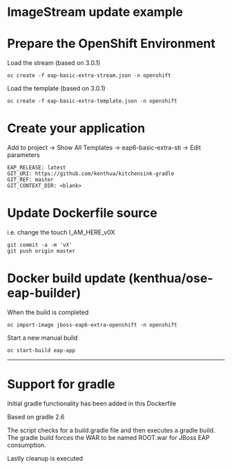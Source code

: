 ImageStream update example
===

# Prepare the OpenShift Environment

Load the stream (based on 3.0.1)

    oc create -f eap-basic-extra-stream.json -n openshift
  
Load the template (based on 3.0.1)
   
    oc create -f eap-basic-extra-template.json -n openshift
   
# Create your application

Add to project -> Show All Templates -> eap6-basic-extra-sti -> Edit parameters

    EAP_RELEASE: latest
    GIT_URI: https://github.com/kenthua/kitchensink-gradle
    GIT_REF: master
    GIT_CONTEXT_DIR: <blank>

# Update Dockerfile source

i.e. change the touch I_AM_HERE_v0X

    git commit -a -m 'vX'
    git push origin master

# Docker build update (kenthua/ose-eap-builder)

When the build is completed

    oc import-image jboss-eap6-extra-openshift -n openshift

Start a new manual build 
    
    oc start-build eap-app
    
    
---    
    
# Support for gradle

Initial gradle functionality has been added in this Dockerfile

Based on gradle 2.6

The script checks for a build.gradle file and then executes a gradle build.  The gradle build forces the WAR to be named ROOT.war for JBoss EAP consumption.

Lastly cleanup is executed 
    